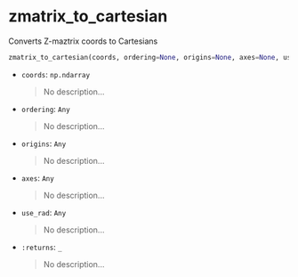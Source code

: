 # <a id="McUtils.Coordinerds.Conveniences.zmatrix_to_cartesian">zmatrix_to_cartesian</a>

Converts Z-maztrix coords to Cartesians

```python
zmatrix_to_cartesian(coords, ordering=None, origins=None, axes=None, use_rad=True): 
```

- `coords`: `np.ndarray`
    >No description...
- `ordering`: `Any`
    >No description...
- `origins`: `Any`
    >No description...
- `axes`: `Any`
    >No description...
- `use_rad`: `Any`
    >No description...
- `:returns`: `_`
    >No description...



